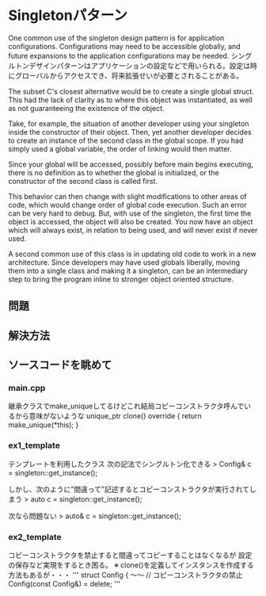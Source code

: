 # Singletonパターン
One common use of the singleton design pattern is for application configurations. 
Configurations may need to be accessible globally, and future expansions to the application configurations may be needed.
シングルトンデザインパターンはアプリケーションの設定などで用いられる。設定は時にグローバルからアクセスでき、将来拡張せいが必要とされることがある。

The subset C's closest alternative would be to create a single global struct. 
This had the lack of clarity as to where this object was instantiated, as well as not guaranteeing the existence of the object.

Take, for example, the situation of another developer using your singleton inside the constructor of their object.
Then, yet another developer decides to create an instance of the second class in the global scope.
If you had simply used a global variable, the order of linking would then matter.

Since your global will be accessed, possibly before main begins executing, 
there is no definition as to whether the global is initialized, or the constructor of the second class is called first. 

This behavior can then change with slight modifications to other areas of code, which would change order of global code execution. 
Such an error can be very hard to debug. But, with use of the singleton, the first time the object is accessed, the object will also be created.
You now have an object which will always exist, in relation to being used, and will never exist if never used.

A second common use of this class is in updating old code to work in a new architecture. 
Since developers may have used globals liberally, moving them into a single class and making it a singleton, 
can be an intermediary step to bring the program inline to stronger object oriented structure.


## 問題

## 解決方法



## ソースコードを眺めて

### main.cpp
継承クラスでmake_uniqueしてるけどこれ結局コピーコンストラクタ呼んでいるから意味がないような
unique_ptr<Record> clone() override { return make_unique<CarRecord>(*this); }


### ex1_template
テンプレートを利用したクラス
次の記法でシングルトン化できる
	> Config& c = singleton<Config>::get_instance();

しかし、次のように"間違って"記述するとコピーコンストラクタが実行されてしまう
	> auto c = singleton<Config>::get_instance();

次なら問題ない
	> auto& c = singleton<Config>::get_instance();


### ex2_template

コピーコンストラクタを禁止すると間違ってコピーすることはなくなるが
設定の保存など実現をするとき困る。
※ clone()を定義してインスタンスを作成する方法もあるが・・・
'''
struct Config {
  ～～
  // コピーコンストラクタの禁止
  Config(const Config&) = delete;
'''
















